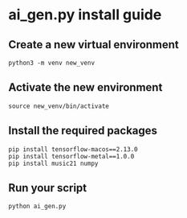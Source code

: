 # ai_gen.py install guide

## Create a new virtual environment

```shell
python3 -m venv new_venv
```

## Activate the new environment

```shell
source new_venv/bin/activate
```

## Install the required packages

```shell
pip install tensorflow-macos==2.13.0
pip install tensorflow-metal==1.0.0
pip install music21 numpy
```

## Run your script

```shell
python ai_gen.py
```